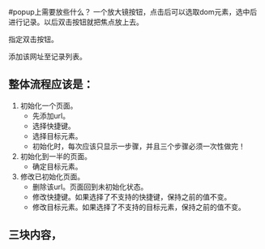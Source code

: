 #popup上需要放些什么？
一个放大镜按钮，点击后可以选取dom元素，选中后进行记录。以后双击按钮就把焦点放上去。

指定双击按钮。

添加该网址至记录列表。

## 整体流程应该是：
1. 初始化一个页面。
	* 先添加url。
	* 选择快捷键。
	* 选择目标元素。
	* 初始化时，每次应该只显示一步骤，并且三个步骤必须一次性做完！
2. 初始化到一半的页面。
	* 确定目标元素。
3. 修改已初始化页面。
	* 删除该url。页面回到未初始化状态。
	* 修改快捷键。如果选择了不支持的快捷键，保持之前的值不变。
	* 修改目标元素。如果选择了不支持的目标元素，保持之前的值不变。

## 三块内容，